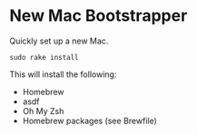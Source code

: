 # New Mac Bootstrapper

Quickly set up a new Mac.

`sudo rake install`

This will install the following:

* Homebrew
* asdf
* Oh My Zsh
* Homebrew packages (see Brewfile)
